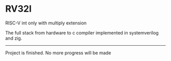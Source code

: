 # RV32I

RISC-V int only with multiply extension

The full stack from hardware to c compiler implemented in systemverilog and zig.

---

Project is finished. No more progress will be made
